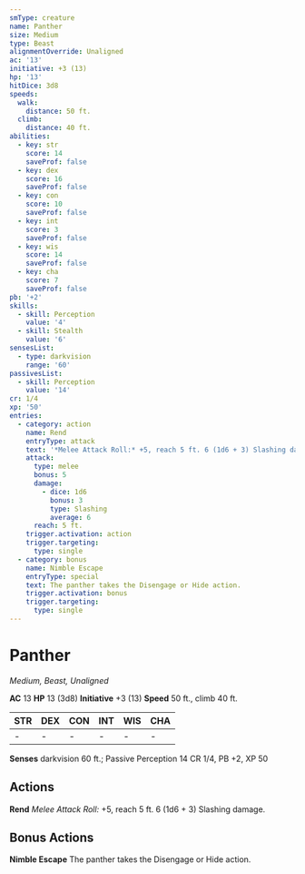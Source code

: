 ```yaml
---
smType: creature
name: Panther
size: Medium
type: Beast
alignmentOverride: Unaligned
ac: '13'
initiative: +3 (13)
hp: '13'
hitDice: 3d8
speeds:
  walk:
    distance: 50 ft.
  climb:
    distance: 40 ft.
abilities:
  - key: str
    score: 14
    saveProf: false
  - key: dex
    score: 16
    saveProf: false
  - key: con
    score: 10
    saveProf: false
  - key: int
    score: 3
    saveProf: false
  - key: wis
    score: 14
    saveProf: false
  - key: cha
    score: 7
    saveProf: false
pb: '+2'
skills:
  - skill: Perception
    value: '4'
  - skill: Stealth
    value: '6'
sensesList:
  - type: darkvision
    range: '60'
passivesList:
  - skill: Perception
    value: '14'
cr: 1/4
xp: '50'
entries:
  - category: action
    name: Rend
    entryType: attack
    text: '*Melee Attack Roll:* +5, reach 5 ft. 6 (1d6 + 3) Slashing damage.'
    attack:
      type: melee
      bonus: 5
      damage:
        - dice: 1d6
          bonus: 3
          type: Slashing
          average: 6
      reach: 5 ft.
    trigger.activation: action
    trigger.targeting:
      type: single
  - category: bonus
    name: Nimble Escape
    entryType: special
    text: The panther takes the Disengage or Hide action.
    trigger.activation: bonus
    trigger.targeting:
      type: single
---
```


# Panther
*Medium, Beast, Unaligned*

**AC** 13
**HP** 13 (3d8)
**Initiative** +3 (13)
**Speed** 50 ft., climb 40 ft.

| STR | DEX | CON | INT | WIS | CHA |
| --- | --- | --- | --- | --- | --- |
| - | - | - | - | - | - |

**Senses** darkvision 60 ft.; Passive Perception 14
CR 1/4, PB +2, XP 50

## Actions

**Rend**
*Melee Attack Roll:* +5, reach 5 ft. 6 (1d6 + 3) Slashing damage.

## Bonus Actions

**Nimble Escape**
The panther takes the Disengage or Hide action.
